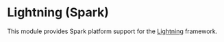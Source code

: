 # Lightning (Spark)

This module provides Spark platform support for the [Lightning](https://github.com/WebPlatformForEmbedded/Lightning) framework.
